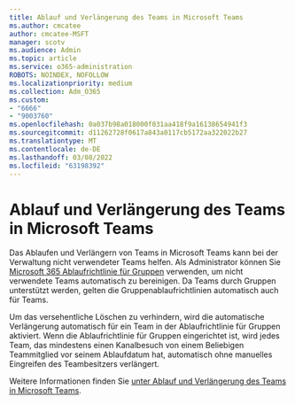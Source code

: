 ```yaml
---
title: Ablauf und Verlängerung des Teams in Microsoft Teams
ms.author: cmcatee
author: cmcatee-MSFT
manager: scotv
ms.audience: Admin
ms.topic: article
ms.service: o365-administration
ROBOTS: NOINDEX, NOFOLLOW
ms.localizationpriority: medium
ms.collection: Adm_O365
ms.custom:
- "6666"
- "9003760"
ms.openlocfilehash: 0a037b98a018000f031aa418f9a16138654941f3
ms.sourcegitcommit: d11262728f0617a843a0117cb5172aa322022b27
ms.translationtype: MT
ms.contentlocale: de-DE
ms.lasthandoff: 03/08/2022
ms.locfileid: "63198392"
---
```

# <a name="team-expiration-and-renewal-in-microsoft-teams"></a>Ablauf und Verlängerung des Teams in Microsoft Teams

Das Ablaufen und Verlängern von Teams in Microsoft Teams kann bei der Verwaltung nicht verwendeter Teams helfen. Als Administrator können Sie [Microsoft 365 Ablaufrichtlinie für Gruppen](https://docs.microsoft.com/microsoft-365/admin/create-groups/office-365-groups-expiration-policy) verwenden, um nicht verwendete Teams automatisch zu bereinigen. Da Teams durch Gruppen unterstützt werden, gelten die Gruppenablaufrichtlinien automatisch auch für Teams.

Um das versehentliche Löschen zu verhindern, wird die automatische Verlängerung automatisch für ein Team in der Ablaufrichtlinie für Gruppen aktiviert. Wenn die Ablaufrichtlinie für Gruppen eingerichtet ist, wird jedes Team, das mindestens einen Kanalbesuch von einem Beliebigen Teammitglied vor seinem Ablaufdatum hat, automatisch ohne manuelles Eingreifen des Teambesitzers verlängert.  

Weitere Informationen finden Sie [unter Ablauf und Verlängerung des Teams in Microsoft Teams](https://docs.microsoft.com/microsoftteams/team-expiration-renewal).

